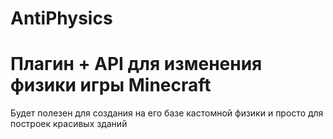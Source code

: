 # AntiPhysics

# Плагин + API для изменения физики игры Minecraft
Будет полезен для создания на его базе кастомной физики
и просто для построек красивых зданий
